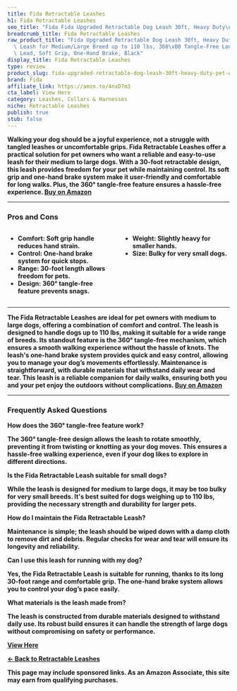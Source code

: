 ```yaml
---
title: Fida Retractable Leashes
h1: Fida Retractable Leashes
seo_title: "Fida Fida Upgraded Retractable Dog Leash 30ft, Heavy Duty\u2026"
breadcrumb_title: Fida Retractable Leashes
raw_product_title: "Fida Upgraded Retractable Dog Leash 30ft, Heavy Duty Pet Walking\
  \ Leash for Medium/Large Breed up to 110 lbs, 360\xB0 Tangle-Free Long Retract Dog\
  \ Lead, Soft Grip, One-Hand Brake, Black"
display_title: Fida Retractable Leashes
type: review
product_slug: fida-upgraded-retractable-dog-leash-30ft-heavy-duty-pet-walking-leash-f-aa4f6666
brand: Fida
affiliate_link: https://amzn.to/4nxD7m3
cta_label: View Here
category: Leashes, Collars & Harnesses
niche: Retractable Leashes
publish: true
stub: false
---
```


<div id="intro" class="full-width">
  <p><strong>Walking your dog should be a joyful experience, not a struggle with tangled leashes or uncomfortable grips. Fida Retractable Leashes offer a practical solution for pet owners who want a reliable and easy-to-use leash for their medium to large dogs. With a 30-foot retractable design, this leash provides freedom for your pet while maintaining control. Its soft grip and one-hand brake system make it user-friendly and comfortable for long walks. Plus, the 360° tangle-free feature ensures a hassle-free experience. <a href="https://amzn.to/4nxD7m3" rel="nofollow sponsored noopener" target="_blank"><strong>Buy on Amazon</strong></a></p>
</div>

<hr />
<h3 id="pros-cons">Pros and Cons</h3>
<div class="pc-grid" style="display:grid;grid-template-columns:1fr 1fr;gap:16px;">
  <ul>
    <li><strong>Comfort:</strong> Soft grip handle reduces hand strain.</li>
    <li><strong>Control:</strong> One-hand brake system for quick stops.</li>
    <li><strong>Range:</strong> 30-foot length allows freedom for pets.</li>
    <li><strong>Design:</strong> 360° tangle-free feature prevents snags.</li>
  </ul>
  <ul>
    <li><strong>Weight:</strong> Slightly heavy for smaller hands.</li>
    <li><strong>Size:</strong> Bulky for very small dogs.</li>
  </ul>
</div>
<hr />

<div class="full-width">
  <p>The Fida Retractable Leashes are ideal for pet owners with medium to large dogs, offering a combination of comfort and control. The leash is designed to handle dogs up to 110 lbs, making it suitable for a wide range of breeds. Its standout feature is the 360° tangle-free mechanism, which ensures a smooth walking experience without the hassle of knots. The leash's one-hand brake system provides quick and easy control, allowing you to manage your dog’s movements effortlessly. Maintenance is straightforward, with durable materials that withstand daily wear and tear. This leash is a reliable companion for daily walks, ensuring both you and your pet enjoy the outdoors without complications. <a href="https://amzn.to/4nxD7m3" rel="nofollow sponsored noopener" target="_blank"><strong>Buy on Amazon</strong></a></p>
</div>

<hr />
<h3 id="faqs">Frequently Asked Questions</h3>

<p><strong>How does the 360° tangle-free feature work?</strong></p>
<p>The 360° tangle-free design allows the leash to rotate smoothly, preventing it from twisting or knotting as your dog moves. This ensures a hassle-free walking experience, even if your dog likes to explore in different directions.</p>

<p><strong>Is the Fida Retractable Leash suitable for small dogs?</strong></p>
<p>While the leash is designed for medium to large dogs, it may be too bulky for very small breeds. It's best suited for dogs weighing up to 110 lbs, providing the necessary strength and durability for larger pets.</p>

<p><strong>How do I maintain the Fida Retractable Leash?</strong></p>
<p>Maintenance is simple; the leash should be wiped down with a damp cloth to remove dirt and debris. Regular checks for wear and tear will ensure its longevity and reliability.</p>

<p><strong>Can I use this leash for running with my dog?</strong></p>
<p>Yes, the Fida Retractable Leash is suitable for running, thanks to its long 30-foot range and comfortable grip. The one-hand brake system allows you to control your dog’s pace easily.</p>

<p><strong>What materials is the leash made from?</strong></p>
<p>The leash is constructed from durable materials designed to withstand daily use. Its robust build ensures it can handle the strength of large dogs without compromising on safety or performance.</p>
<p><a class="btn" href="https://amzn.to/4nxD7m3" target="_blank" rel="nofollow sponsored noopener">View Here</a></p>
<p><a href="/roundups/leashes-collars-harnesses/retractable-leashes/">← Back to Retractable Leashes</a></p>
<aside class="disclosure">This page may include sponsored links. As an Amazon Associate, this site may earn from qualifying purchases.</aside>
